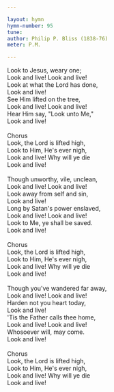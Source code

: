 ```yaml
---

layout: hymn
hymn-number: 95
tune: 
author: Philip P. Bliss (1838-76)
meter: P.M.

---
```

Look to Jesus, weary one;<br>Look and live! Look and live!<br>Look at what the Lord has done,<br>Look and live!<br>See Him lifted on the tree,<br>Look and live! Look and live!<br>Hear Him say, "Look unto Me,"<br>Look and live!<br><br>Chorus<br>Look, the Lord is lifted high,<br>Look to Him, He's ever nigh,<br>Look and live! Why will ye die<br>Look and live!<br><br>Though unworthy, vile, unclean,<br>Look and live! Look and live!<br>Look away from self and sin,<br>Look and live!<br>Long by Satan's power enslaved,<br>Look and live! Look and live!<br>Look to Me, ye shall be saved.<br>Look and live!<br><br>Chorus<br>Look, the Lord is lifted high,<br>Look to Him, He's ever nigh,<br>Look and live! Why will ye die<br>Look and live!<br><br>Though you've wandered far away,<br>Look and live! Look and live!<br>Harden not you heart today,<br>Look and live!<br>'Tis the Father calls thee home,<br>Look and live! Look and live!<br>Whosoever will, may come.<br>Look and live!<br><br>Chorus<br>Look, the Lord is lifted high,<br>Look to Him, He's ever nigh,<br>Look and live! Why will ye die<br>Look and live!<br><br><br>
